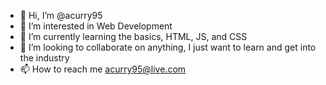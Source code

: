 - 👋 Hi, I’m @acurry95
- 👀 I’m interested in Web Development
- 🌱 I’m currently learning the basics, HTML, JS, and CSS
- 💞️ I’m looking to collaborate on anything, I just want to learn and get into the industry
- 📫 How to reach me acurry95@live.com
